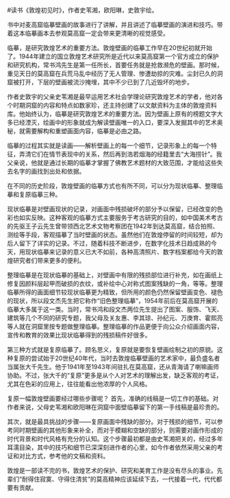 #读书《敦煌初见时》，作者史苇湘，欧阳琳，史敦宇绘。

书中对麦高窟临摹壁画的故事进行了讲解，并且讲述了临摹壁画的演进和技巧。带着这本临摹画本去参观莫高窟一定会带来更清晰的视觉感受。

临摹，是研究敦煌艺术的重要方法。敦煌壁画的临摹工作早在20世纪初就开始了。1944年建立的国立敦煌艺术研究所是近代以来莫高窟第一个官方成立的保护和研究机构，常书鸿先生是第一任所长，首要任务就是抢救濒危的壁画。那时候，重见天日的莫高窟在兵荒马乱中经历了无人管理、惨遭劫掠的灾难。尘封已久的洞窟被打开，下层的壁画被流沙掩埋，其中不少已到了几近毁坏的地步。

作者史敦宇的父亲史苇湘是最早运用艺术社会学理论研究敦煌艺术的学者，他对各个时期洞窟的内容和特点如数家珍，还主持创建了以文献资料为主体的敦煌资料库。他始终认为，临摹是研究敦煌艺术的重要方法。因为壁画上原有的榜题文字大多已经湮灭，绘画中的形象就成为解读壁画唯一的入口，要深入发掘其中的艺术奥秘，就需要解构和重塑画面内容，临摹是必由之路。

临摹的过程其实就是读画——解析壁画上的每一个细节，记录形象上的每一个特征，弄清它们在情节表现中的关系，然后再到浩若烟海的经籍里去“大海捞针”。我父亲说，他就是通过长期的临摹才掌握了佛教艺术题材的大致范围，才能给这些失去名字的画找到出处和依据。

在不同的历史阶段，敦煌壁画的临摹方式也有所不同，可以分为现状临摹、整理临摹和复原临摹三种。

现状临摹是对壁画现状的记录，对画面中残损破坏的部分予以保留，已经改变的色彩也如实反映。这种客观的临摹方式主要服务于考古研究的目的，如中国美术考古的先驱王子云先生曾带领西北艺术文物考察团在1942年到达莫高窟，结合拍照、测绘等手段，客观描摹了当时壁画的状态。虽然他们在敦煌停留的时间较短，却为后人留下了详实的记录。不过，随着科技不断进步，在数字化技术日趋成熟的今天，用现状临摹来记录的意义已大不如前，各种高清照片、数字档案都给今天的敦煌研究者们带来更多的便利。

整理临摹是在现状临摹的基础上，对壁画中有限的残损部位进行补充，如在画纸上修复因颜料层起甲而破损的衣纹，或补绘中心对称式图案残缺的一角，等等。整理临摹所得的画面细节较现状临摹更为精致，但所用的颜色仍然保留壁画变色、褪色的现状，所以段文杰先生把它称作“旧色整理临摹”，1954年前后在莫高窟开展的临摹大多属于这一类。当时，常书鸿和段文杰两位先生提出了图案、服饰、飞天、建筑等几个不同的研究专题，我父母及关友惠、李其琼、孙纪元、万庚育、霍熙亮等人就在洞窟里按专题做整理临摹。整理临摹的作品更便于向公众介绍画面内容，宣传和教育的效果比现状临摹得到的残损稿件好很多。

第三种方式就是复原临摹了。顾名思义，复原就是要恢复壁画绘制之初的原貌。这种复原的尝试始于20世纪40年代，当时去敦煌临摹壁画的艺术家中，最负盛名者当属张大千先生。他于1941年至1943年间驻扎在莫高窟，还从青海请了喇嘛画师协助。不过，张大千的“复原”更多是从个人对艺术的理解出发，缺乏客观的考证，尤其在色彩的应用上，往往能看出他浓厚的个人风格。

复原一幅敦煌壁画要经过哪些步骤呢？
首先，准确的线稿是一切工作的基础。对作者来说，父母史苇湘和欧阳琳在洞窟中面壁临摹留下的第一手线稿是最珍贵的。

其次，就是最具挑战的步骤——复原画面中残缺的部分。对于残损的细节，可以参考同时期壁画的其他形象来补全，而对于模糊和空缺的部分，则需要对画作形成的时代背景和时代风格有充分的认知。这个步骤最初都是由史苇湘把关的，经过多年耳濡目染，其中的技巧和细节已深深刻进作者的心里，如今作者依然采用父亲的考证和对比方式，参考他的文稿和资料。

敦煌是一部读不完的书，敦煌艺术的保护、研究和美育工作是没有尽头的事业。先辈们“耐得住寂寞、守得住清贫”的莫高精神应该延续下去，一代接着一代，代代都要有贡献。